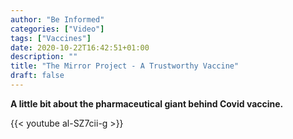 ```yaml
---
author: "Be Informed"
categories: ["Video"]
tags: ["Vaccines"]
date: 2020-10-22T16:42:51+01:00
description: ""
title: "The Mirror Project - A Trustworthy Vaccine"
draft: false
---
```


**A little bit about the pharmaceutical giant behind Covid vaccine.**

{{< youtube al-SZ7cii-g >}}